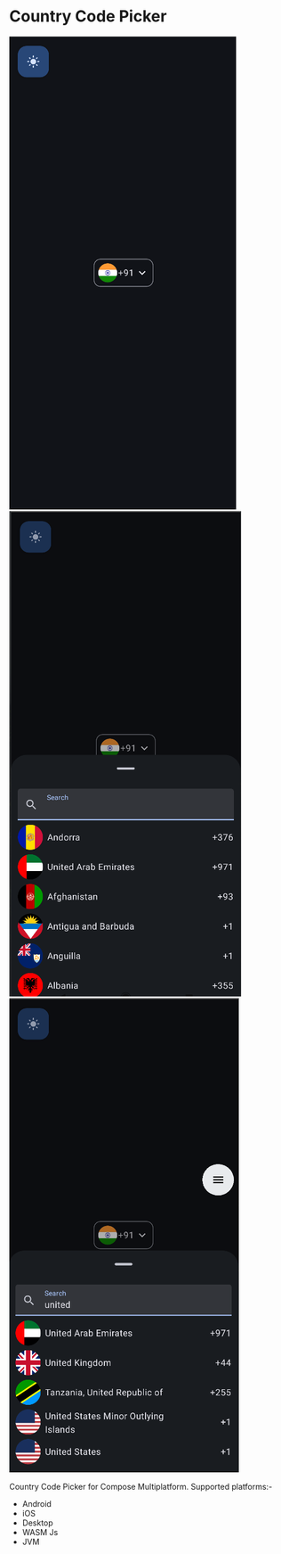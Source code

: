 # Country Code Picker

![Icon](./assets/icon.png) ![Picker](./assets/picker.png) ![Search](./assets/picker_search.png)

Country Code Picker for Compose Multiplatform. Supported platforms:-
- Android
- iOS
- Desktop
- WASM Js
- JVM